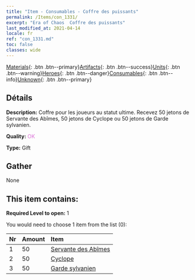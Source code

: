 ```yaml
---
title: "Item - Consumables - Coffre des puissants"
permalink: /Items/con_1331/
excerpt: "Era of Chaos  Coffre des puissants"
last_modified_at: 2021-04-14
locale: fr
ref: "con_1331.md"
toc: false
classes: wide
---
```

 [Materials](/fr/Items/){: .btn .btn--primary}[Artifacts](/fr/Items/Artifacts/){: .btn .btn--success}[Units](/fr/Items/Units/){: .btn .btn--warning}[Heroes](/fr/Items/Heroes/){: .btn .btn--danger}[Consumables](/fr/Items/Consumables/){: .btn .btn--info}[Unknown](/fr/Items/Unknown/){: .btn .btn--primary}

## Détails
 **Description:** Coffre pour les joueurs au statut ultime. Recevez 50 jetons de Servante des Abîmes, 50 jetons de Cyclope ou 50 jetons de Garde sylvanien.

 **Quality:** <span style="color: #DA70D6">OK</span>

 **Type:** Gift

## Gather

  None

## This item contains:

 **Required Level to open:** 1

 You would need to choose 1 item from the list (0):

  | Nr | Amount |     Item    |
  |:---|:-------|:------------|
  | 1 | 50 | [Servante des Abîmes](/fr/Items/unt_230/) | 
  | 2 | 50 | [Cyclope](/fr/Items/unt_222/) | 
  | 3 | 50 | [Garde sylvanien](/fr/Items/unt_203/) | 
